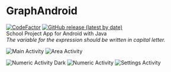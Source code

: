 # GraphAndroid
[![CodeFactor](https://www.codefactor.io/repository/github/snepgaming/graphandroid/badge)](https://www.codefactor.io/repository/github/snepgaming/graphandroid) [![GitHub release (latest by date)](https://img.shields.io/github/v/release/SnepGaming/GraphAndroid?color=G)](https://github.com/SnepGaming/GraphAndroid/releases/tag/v1.2.0)</br>
School Project App for Android with Java </br>
_The variable for the expression should be written in capital letter._

![Main Activity](https://db5pap001files.storage.live.com/y4m_m-yibvcLjTPg2ge5J6r2I46aBVkbgmah8OyfpXBIRo_VQS3K8JQ7VmPza9hRbJgTuVCpo5Md_a7XhPoYMeB4k1UhuDim-8jebeyrujIx38fLtM8jcenR6UUh0gOGuTHVxz-zxeChohDp_qM48nE9cifQzf8DvlLpVKX7Ve-gmtvGeBW1xRoSkDlF9_cnfuJ?width=300&height=450&cropmode=none) 
![Area Activity](https://db5pap001files.storage.live.com/y4mxV5fmpzaa9uPXSuggtVZnpF4wvGxCkDVssPsAwG5G1iWsqW-fmPuCYgydNZmbo7S-9uzIEILqGyYDXS-LSSgeV1sWeXlq_TD8alQMxZXeeaDNW61k0R324V6xmGler5DwYjlNj5h98ZlMB0Oa412OvfokO3T_FULJ1L4xnYtAKf5GmF234ykVoKFhQycEKzN?width=300&height=450&cropmode=none) 

![Numeric Activity Dark](https://db5pap001files.storage.live.com/y4mKvMyYTMUDbw9VQiiajp3vICtXY3dRlR4UJfh3iEC6bQHsV60thEvP2qP3-_oRZiZ648Z3iEjKfd5qPSBat_3b9XKn88NfToYHNQSIlEPkbNEcGn3ZiOmNcDO091xwtCSPx96hHsEM43GiAblzuLu_ExDaUc0ZN3Aisukp0mpx0X3SVKFllokYi5oVoPCrtkZ?width=300&height=450&cropmode=none) ![Numeric Activity](https://db5pap001files.storage.live.com/y4mOAguaDucfNY6uB6G6XT-GRgIrhbDGQJT7BYIeSAeLMtxKBOXW__6S1o7jMfVDHeXk4QV3ED3FV0EIRRBpmXd0QV3OXDeHMeiM9ugUDwPc7N5w2zCkGw8QSwhG8kY7UD4K7MjAYX7GbGtk1V89sKie1VLJ_XIO6I9RARX5XtpmZw2dq3-Cl9l4bWh7zvE9g48?width=300&height=450&cropmode=none) ![Settings Activity](https://db5pap001files.storage.live.com/y4mL_p-5FjTFZWiw81jAviYD9d2kMYzO5nWrK9x3Zlylf1NqX-ZMMuWXjigl-6desnonyr-sytXQ6rTY3Nc2gby09NThZoRHqz3IRhYSCxrU_E_IxPg2PXBGt_u7EEhCOgSoLrbUlX_iNaeEzwQ_Sbphux1Lf19v_g7oel0YSMDoy56D6cpN70IczO1xjixjhHu?width=300&height=450&cropmode=none) 


